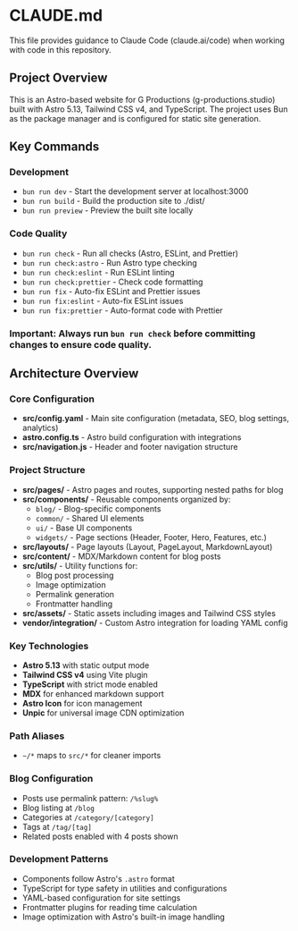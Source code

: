 # CLAUDE.md

This file provides guidance to Claude Code (claude.ai/code) when working with code in this repository.

## Project Overview

This is an Astro-based website for G Productions (g-productions.studio) built with Astro 5.13, Tailwind CSS v4, and TypeScript. The project uses Bun as the package manager and is configured for static site generation.

## Key Commands

### Development

- `bun run dev` - Start the development server at localhost:3000
- `bun run build` - Build the production site to ./dist/
- `bun run preview` - Preview the built site locally

### Code Quality

- `bun run check` - Run all checks (Astro, ESLint, and Prettier)
- `bun run check:astro` - Run Astro type checking
- `bun run check:eslint` - Run ESLint linting
- `bun run check:prettier` - Check code formatting
- `bun run fix` - Auto-fix ESLint and Prettier issues
- `bun run fix:eslint` - Auto-fix ESLint issues
- `bun run fix:prettier` - Auto-format code with Prettier

### Important: Always run `bun run check` before committing changes to ensure code quality.

## Architecture Overview

### Core Configuration

- **src/config.yaml** - Main site configuration (metadata, SEO, blog settings, analytics)
- **astro.config.ts** - Astro build configuration with integrations
- **src/navigation.js** - Header and footer navigation structure

### Project Structure

- **src/pages/** - Astro pages and routes, supporting nested paths for blog
- **src/components/** - Reusable components organized by:
  - `blog/` - Blog-specific components
  - `common/` - Shared UI elements
  - `ui/` - Base UI components
  - `widgets/` - Page sections (Header, Footer, Hero, Features, etc.)
- **src/layouts/** - Page layouts (Layout, PageLayout, MarkdownLayout)
- **src/content/** - MDX/Markdown content for blog posts
- **src/utils/** - Utility functions for:
  - Blog post processing
  - Image optimization
  - Permalink generation
  - Frontmatter handling
- **src/assets/** - Static assets including images and Tailwind CSS styles
- **vendor/integration/** - Custom Astro integration for loading YAML config

### Key Technologies

- **Astro 5.13** with static output mode
- **Tailwind CSS v4** using Vite plugin
- **TypeScript** with strict mode enabled
- **MDX** for enhanced markdown support
- **Astro Icon** for icon management
- **Unpic** for universal image CDN optimization

### Path Aliases

- `~/*` maps to `src/*` for cleaner imports

### Blog Configuration

- Posts use permalink pattern: `/%slug%`
- Blog listing at `/blog`
- Categories at `/category/[category]`
- Tags at `/tag/[tag]`
- Related posts enabled with 4 posts shown

### Development Patterns

- Components follow Astro's `.astro` format
- TypeScript for type safety in utilities and configurations
- YAML-based configuration for site settings
- Frontmatter plugins for reading time calculation
- Image optimization with Astro's built-in image handling
